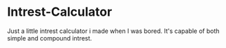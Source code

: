 # Intrest-Calculator
Just a little intrest calculator i made when I was bored. It's capable of both simple and compound intrest.
